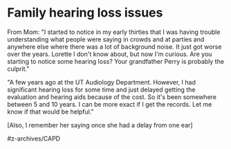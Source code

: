 # Family hearing loss issues
From Mom: "I started to notice in my early thirties that I was having trouble understanding what people were saying in crowds and at parties and anywhere else where there was a lot of background noise. It just got worse over the years. Lorette I don't know about, but now I'm curious. Are you starting to notice some hearing loss? Your grandfather Perry is probably the culprit."

"A few years ago at the UT Audiology Department. However, I had significant hearing loss for some time and just delayed getting the evaluation and hearing aids because of the cost. So it's been somewhere between 5 and 10 years. I can be more exact if I get the records. Let me know if that would be helpful."

[Also, I remember her saying once she had a delay from one ear]




#z-archives/CAPD